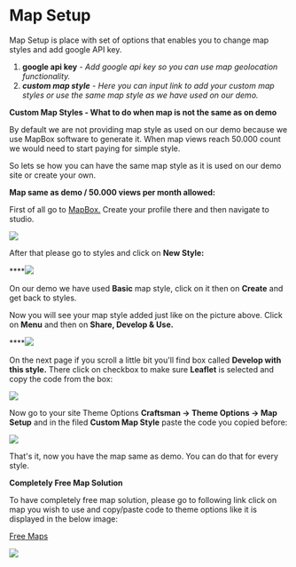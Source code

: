# Map Setup

Map Setup is place with set of options that enables you to change map styles and add google API key.

1. **google api key** - _Add google api key so you can use map geolocation functionality._
2. _**custom map style**_ - _Here you can input link to add your custom map styles or use the same map style as we have used on our demo._

**Custom Map Styles - What to do when map is not the same as on demo**

By default we are not providing map style as used on our demo because we use MapBox software to generate it. When map views reach 50.000 count we would need to start paying for simple style.

So lets se how you can have the same map style as it is used on our demo site or create your own.

**Map same as demo / 50.000 views per month allowed:**

First of all go to [MapBox.](https://www.mapbox.com) Create your profile there and then navigate to studio.

![](../../.gitbook/assets/mapbox_studiopng.png)

After that please go to styles and click on **New Style:**

\*\*\*\*![](../../.gitbook/assets/new_style.png)

On our demo we have used **Basic** map style, click on it then on **Create** and get back to styles.

Now you will see your map style added just like on the picture above. Click on **Menu** and then on **Share, Develop & Use.**

\*\*\*\*![](../../.gitbook/assets/share.png)

On the next page if you scroll a little bit you'll find box called **Develop with this style.** There click on checkbox to make sure **Leaflet** is selected and copy the code from the box:

![](../../.gitbook/assets/leaflet.png)

Now go to your site Theme Options **Craftsman -&gt; Theme Options -&gt; Map Setup** and in the filed **Custom Map Style** paste the code you copied before:

![](../../.gitbook/assets/mapbox_code.png)

That's it, now you have the map same as demo. You can do that for every style.

**Completely Free Map Solution**

To have completely free map solution, please go to following link click on map you wish to use and copy/paste code to theme options like it is displayed in the below image:

[Free Maps](http://leaflet-extras.github.io/leaflet-providers/preview/)

![](../../.gitbook/assets/free_map.png)

